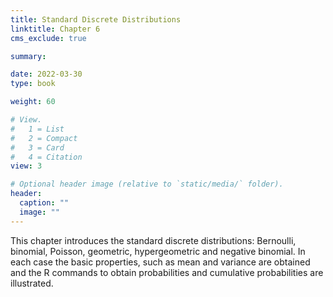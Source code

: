 ```yaml
---
title: Standard Discrete Distributions
linktitle: Chapter 6
cms_exclude: true

summary: 

date: 2022-03-30
type: book

weight: 60

# View.
#   1 = List
#   2 = Compact
#   3 = Card
#   4 = Citation
view: 3

# Optional header image (relative to `static/media/` folder).
header:
  caption: ""
  image: ""
---
```

 This chapter introduces the standard discrete distributions: Bernoulli, binomial, Poisson, geometric, hypergeometric and negative binomial. In each case the basic properties, such as mean and variance are obtained and the R commands to obtain probabilities and cumulative probabilities are illustrated. 

<p>


